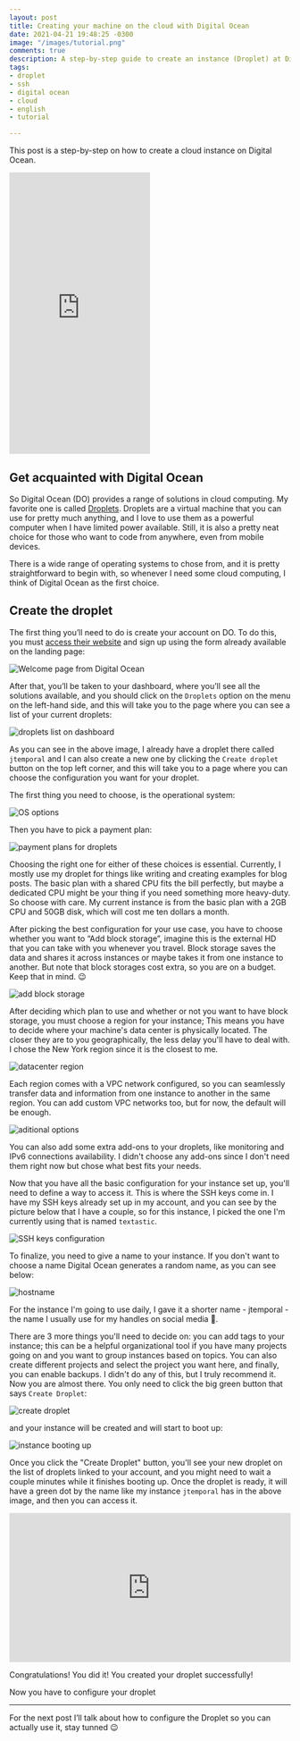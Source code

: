 ```yaml
---
layout: post
title: Creating your machine on the cloud with Digital Ocean
date: 2021-04-21 19:48:25 -0300
image: "/images/tutorial.png"
comments: true
description: A step-by-step guide to create an instance (Droplet) at Digital Ocean
tags:
- droplet
- ssh
- digital ocean
- cloud
- english
- tutorial

---
```

This post is a step-by-step on how to create a cloud instance on Digital Ocean.

<div style="width:100%;height:0;padding-bottom:100%;position:relative;"><iframe src="https://giphy.com/embed/lRXMa7BOWsdcF3NxTA" width="50%" height="100%" style="position:absolute" frameBorder="0" class="giphy-embed" allowFullScreen></iframe></div>

## Get acquainted with Digital Ocean

So Digital Ocean (DO) provides a range of solutions in cloud computing. My favorite one is called [Droplets](https://www.digitalocean.com/products/droplets/). Droplets are a virtual machine that you can use for pretty much anything, and I love to use them as a powerful computer when I have limited power available. Still, it is also a pretty neat choice for those who want to code from anywhere, even from mobile devices.

There is a wide range of operating systems to chose from, and it is pretty straightforward to begin with, so whenever I need some cloud computing, I think of Digital Ocean as the first choice.

## Create the droplet

The first thing you’ll need to do is create your account on DO. To do this, you must [access their website](https://digitalocean.com) and sign up using the form already available on the landing page:

![Welcome page from Digital Ocean](https://i.imgur.com/fMY3yXz.jpg)

After that, you’ll be taken to your dashboard, where you’ll see all the solutions available, and you should click on the `Droplets` option on the menu on the left-hand side, and this will take you to the page where you can see a list of your current droplets:

![droplets list on dashboard](https://i.imgur.com/fKpV2pK.jpg)

As you can see in the above image, I already have a droplet there called `jtemporal` and I can also create a new one by clicking the `Create droplet` button on the top left corner, and this will take you to a page where you can choose the configuration you want for your droplet.

The first thing you need to choose, is the operational system:

![OS options](https://i.imgur.com/NsgOBze.jpg)

Then you have to pick a payment plan:

![payment plans for droplets](https://i.imgur.com/rgDRnA3.jpg)

Choosing the right one for either of these choices is essential. Currently, I mostly use my droplet for things like writing and creating examples for blog posts. The basic plan with a shared CPU fits the bill perfectly, but maybe a dedicated CPU might be your thing if you need something more heavy-duty. So choose with care. My current instance is from the basic plan with a 2GB CPU and 50GB disk, which will cost me ten dollars a month.

After picking the best configuration for your use case, you have to choose whether you want to “Add block storage”, imagine this is the external HD that you can take with you whenever you travel. Block storage saves the data and shares it across instances or maybe takes it from one instance to another. But note that block storages cost extra, so you are on a budget. Keep that in mind. 😉 

![add block storage](https://i.imgur.com/T9ajYfH.jpg)

After deciding which plan to use and whether or not you want to have block storage, you must choose a region for your instance; This means you have to decide where your machine's data center is physically located. The closer they are to you geographically, the less delay you'll have to deal with. I chose the New York region since it is the closest to me.

![datacenter region](https://i.imgur.com/FMYxQYU.jpg)

Each region comes with a VPC network configured, so you can seamlessly transfer data and information from one instance to another in the same region. You can add custom VPC networks too, but for now, the default will be enough.

![aditional options](https://i.imgur.com/ouc22ui.jpg)

You can also add some extra add-ons to your droplets, like monitoring and IPv6 connections availability. I didn't choose any add-ons since I don't need them right now but chose what best fits your needs.

Now that you have all the basic configuration for your instance set up, you'll need to define a way to access it. This is where the SSH keys come in. I have my SSH keys already set up in my account, and you can see by the picture below that I have a couple, so for this instance, I picked the one I'm currently using that is named `textastic`.

![SSH keys configuration](https://i.imgur.com/n4FyN4T.jpg)

To finalize, you need to give a name to your instance. If you don't want to choose a name Digital Ocean generates a random name, as you can see below:

![hostname](https://i.imgur.com/gsAWQ0E.jpg)

For the instance I'm going to use daily, I gave it a shorter name - jtemporal - the name I usually use for my handles on social media 🤣.

There are 3 more things you'll need to decide on: you can add tags to your instance; this can be a helpful organizational tool if you have many projects going on and you want to group instances based on topics. You can also create different projects and select the project you want here, and finally, you can enable backups. I didn't do any of this, but I truly recommend it. Now you are almost there. You only need to click the big green button that says `Create Droplet`:

![create droplet](https://i.imgur.com/i3F6S0A.jpg)

and your instance will be created and will start to boot up:

![instance booting up](https://i.imgur.com/LKMzsga.jpg)

Once you click the "Create Droplet" button, you'll see your new droplet on the list of droplets linked to your account, and you might need to wait a couple minutes while it finishes booting up. Once the droplet is ready, it will have a green dot by the name like my instance  `jtemporal` has in the above image, and then you can access it.

<div style="width:100%;height:0;padding-bottom:53%;position:relative;"><iframe src="https://giphy.com/embed/ijGS9TME6iN7W" width="100%" height="100%" style="position:absolute" frameBorder="0" class="giphy-embed" allowFullScreen></iframe></div>

Congratulations! You did it! You created your droplet successfully!

Now you have to configure your droplet

---

For the next post I’ll talk about how to configure the Droplet so you can actually use it, stay tunned 😉